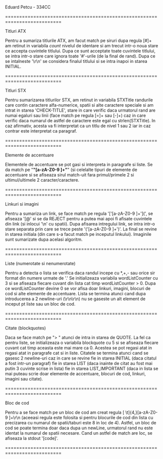 Eduard Petcu - 334CC

==========================================================================

Titluri ATX

Pentru a sumariza titlurile ATX, am facut match pe siruri dupa regula [#]+ 
am retinut in variabila *count* nivelul de identare si am trecut
intr-o noua stare ce accepta cuvintele titlului. Dupa ce sunt acceptate toate
cuvintele titlului, se intra intr-o stare care ignora toate '#'-urile (de la 
final de rand). Dupa ce se intalneste '\r\n' se considera finalul titlului 
si se intra inapoi in starea INITIAL.

==========================================================================

Titluri STX

Pentru sumarizarea titlurilor STX, am retinut in variabila STXTitle
randurile care contin caractere alfa-numerice, spatii si alte caractere
speciale si am intrat in starea 'CHECK-TITLE', stare in care verific daca 
urmatorul rand are numai egaluri sau linii (face match pe regula [=]+ sau
[-]+) caz in care verific daca numarul de astfel de caractere este egal
cu strlen(STXTitle). In caz afirmativ, acesta va fi interpretat ca un titlu
de nivel 1 sau 2 iar in caz contrar este interpretat ca paragraf.

==========================================================================

Elemente de accentuare

Elementele de accentuare se pot gasi si interpreta in paragrafe si liste.
Se da match pe "**"[a-zA-Z0-9 ]+"**" (si celelalte tipuri de elemente de 
accentuare si se afiseaza sirul match-uit fara primul/primele 2 si 
ultimul/ultimele 2 caracter/caractere.

==========================================================================

Linkuri si imagini

Pentru a sumariza un link, se face match pe regula
'['[a-zA-Z0-9 ]+'](', se afiseaza '[@' si se da REJECT pentru a putea mai apoi
fi afisate cuvintele din link (si inlocui '\n' cu spatii).
Dupa afisarea intregului link, se intra intr-o stare separata prin care se trece
peste '('[a-zA-Z0-9 ]+')'. La final se revine in starea initiala (din care s-a
facut match pe inceputul linkului).
Imaginile sunt sumarizate dupa acelasi algoritm.

==========================================================================

Liste (numerotate si nenumerotate)

Pentru a detecta o lista se verifica daca randul incepe cu *,+,- sau orice
sir format din numere urmate de '.'
Se initializeaza variabila wordListCounter cu 3 si se afiseaza fiecare cuvant
din lista cat timp wordListCounter > 0. 
Dupa ce wordListCounter devine 0 se vor afisa doar linkuri, imagini, blocuri
de cod si alte elemente de accentuare.
Lista se termina atunci cand dupa introducerea a 2 newline-uri (\r\n\r\n)
nu se gaseste un alt element de inceput pt liste sau un bloc de cod.

==========================================================================

Citate (blockquotes)

Daca se face match pe "> " atunci de intra in starea de QUOTE. La fel ca pentru
liste, se initializeaza o variabila blockquote cu 5 si se afiseaza fiecare
cuvant cat timp aceasta este mai mare ca 0. Acestea se pot regasi atat in
regasi atat in paragrafe cat si in liste. 
Citatele se termina atunci cand se gasesc 2 newline-uri caz in care 
se revine fie in starea INITIAL (daca citatul a fost intr-un paragraf)
fie in starea LIST (daca inainte de citat au fost mai putin 3 cuvinte
scrise in lista) fie in starea LIST_IMPORTANT (daca in lista se mai puteau
scrie doar elemente de accentuare, blocuri de cod, linkuri, imagini sau
citate).

==========================================================================

Bloc de cod

Pentru a se face match pe un bloc de cod am creat regula 
[ \t]{4,}[a-zA-Z0-9 ]+\r\n (aceeasi regula este folosita si pentru blocurile de 
cod din lista cu precizarea cu numarul de spatii/taburi este 8 in loc de 4).
Astfel, un bloc de cod se poate termina doar daca dupa un newLine, urmatorul
rand nu este identat la numarul de spatii necesare.
Cand un astfel de match are loc, se afiseaza la stdout '[code]'.

==========================================================================
